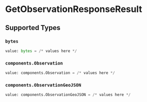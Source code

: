 # GetObservationResponseResult


## Supported Types

### `bytes`

```python
value: bytes = /* values here */
```

### `components.Observation`

```python
value: components.Observation = /* values here */
```

### `components.ObservationGeoJSON`

```python
value: components.ObservationGeoJSON = /* values here */
```

